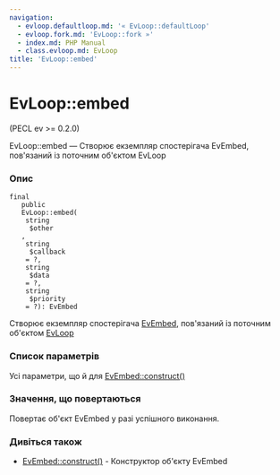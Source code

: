 ```yaml
---
navigation:
  - evloop.defaultloop.md: '« EvLoop::defaultLoop'
  - evloop.fork.md: 'EvLoop::fork »'
  - index.md: PHP Manual
  - class.evloop.md: EvLoop
title: 'EvLoop::embed'
---
```

# EvLoop::embed

(PECL ev >= 0.2.0)

EvLoop::embed — Створює екземпляр спостерігача EvEmbed, пов'язаний із поточним об'єктом EvLoop

### Опис

```methodsynopsis
final
   public
   EvLoop::embed(    
    string
     $other
   ,    
    string
     $callback
    = ?,    
    string
     $data
    = ?,    
    string
     $priority
    = ?): EvEmbed
```

Створює екземпляр спостерігача [EvEmbed](class.evembed.md), пов'язаний із поточним об'єктом [EvLoop](class.evloop.md)

### Список параметрів

Усі параметри, що й для [EvEmbed::construct()](evembed.construct.md)

### Значення, що повертаються

Повертає об'єкт EvEmbed у разі успішного виконання.

### Дивіться також

-   [EvEmbed::construct()](evembed.construct.md) - Конструктор об'єкту EvEmbed
